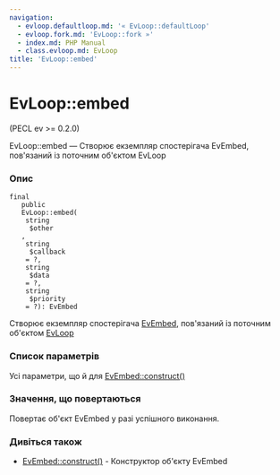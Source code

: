 ```yaml
---
navigation:
  - evloop.defaultloop.md: '« EvLoop::defaultLoop'
  - evloop.fork.md: 'EvLoop::fork »'
  - index.md: PHP Manual
  - class.evloop.md: EvLoop
title: 'EvLoop::embed'
---
```

# EvLoop::embed

(PECL ev >= 0.2.0)

EvLoop::embed — Створює екземпляр спостерігача EvEmbed, пов'язаний із поточним об'єктом EvLoop

### Опис

```methodsynopsis
final
   public
   EvLoop::embed(    
    string
     $other
   ,    
    string
     $callback
    = ?,    
    string
     $data
    = ?,    
    string
     $priority
    = ?): EvEmbed
```

Створює екземпляр спостерігача [EvEmbed](class.evembed.md), пов'язаний із поточним об'єктом [EvLoop](class.evloop.md)

### Список параметрів

Усі параметри, що й для [EvEmbed::construct()](evembed.construct.md)

### Значення, що повертаються

Повертає об'єкт EvEmbed у разі успішного виконання.

### Дивіться також

-   [EvEmbed::construct()](evembed.construct.md) - Конструктор об'єкту EvEmbed
